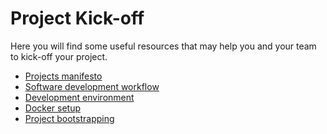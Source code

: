 # Project Kick-off

Here you will find some useful resources that may help you and your team to
kick-off your project.

- [Projects manifesto](./manifesto/README.md)
- [Software development workflow](./workflow.md)
- [Development environment](./environment.md)
- [Docker setup](./docker.md)
- [Project bootstrapping](./bootstrapping.md)